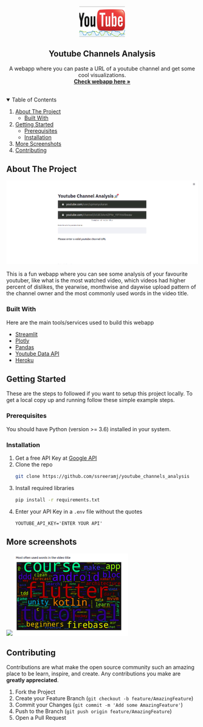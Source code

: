 <!-- PROJECT LOGO -->
<br />
<p align="center">
    <img src="images/logo.jpg" alt="Logo" width="120" height="80">

  <h2 align="center">Youtube Channels Analysis</h2>

  <p align="center">
    A webapp where you can paste a URL of a youtube channel and get some cool visualizations.
    <br />
    <a href="https://yt-channels-analysis.herokuapp.com/"><strong>Check webapp here »</strong></a>
    <br />
    <br />
  </p>
</p>



<!-- TABLE OF CONTENTS -->
<details open="open">
  <summary>Table of Contents</summary>
  <ol>
    <li>
      <a href="#about-the-project">About The Project</a>
      <ul>
        <li><a href="#built-with">Built With</a></li>
      </ul>
    </li>
    <li>
      <a href="#getting-started">Getting Started</a>
      <ul>
        <li><a href="#prerequisites">Prerequisites</a></li>
        <li><a href="#installation">Installation</a></li>
      </ul>
    </li>
    <li><a href="#more-screenshots">More Screenshots</a></li>
    <li><a href="#contributing">Contributing</a></li>
  </ol>
</details>



<!-- ABOUT THE PROJECT -->
## About The Project

[![Product Name Screen Shot][product-screenshot]](  )

This is a fun webapp where you can see some analysis of your favourite youtuber, like what is the most watched video, which videos had higher percent of dislikes,
the yearwise, monthwise and daywise upload pattern of the channel owner and the most commonly used words in the video title.  

### Built With

Here are the main tools/services used to build this webapp
* [Streamlit](https://www.streamlit.io/)
* [Plotly](https://plotly.com)
* [Pandas](https://pandas.com)
* [Youtube Data API](https://laravel.com)
* [Heroku](https://heroku.com)



<!-- GETTING STARTED -->
## Getting Started

These are the steps to followed if you want to setup this project locally.
To get a local copy up and running follow these simple example steps.

### Prerequisites

You should have Python (version >= 3.6) installed in your system.

### Installation

1. Get a free API Key at [Google API](https://developers.google.com/youtube/v3/getting-started)
2. Clone the repo
   ```sh
   git clone https://github.com/ssreeramj/youtube_channels_analysis
   ```
3. Install required libraries
   ```sh
   pip install -r requirements.txt
   ```
4. Enter your API Key in a `.env` file without the quotes
   ```JS
   YOUTUBE_API_KEY='ENTER YOUR API'
   ```



<!-- USAGE EXAMPLES -->
## More screenshots

<p float="left">
  <img src="images/char1.png" width=300" />
  <img src="images/chart2.png" width="300", height=217 /> 
</p>


<!-- CONTRIBUTING -->
## Contributing

Contributions are what make the open source community such an amazing place to be learn, inspire, and create. Any contributions you make are **greatly appreciated**.

1. Fork the Project
2. Create your Feature Branch (`git checkout -b feature/AmazingFeature`)
3. Commit your Changes (`git commit -m 'Add some AmazingFeature'`)
4. Push to the Branch (`git push origin feature/AmazingFeature`)
5. Open a Pull Request



<!-- LICENSE
## License

Distributed under the MIT License. See `LICENSE` for more information.



<!-- CONTACT -->
<!-- ## Contact -->

<!-- Your Name - [@your_twitter](https://twitter.com/your_username) - email@example.com

Project Link: [https://github.com/your_username/repo_name](https://github.com/your_username/repo_name) --> 



<!-- ACKNOWLEDGEMENTS -->
<!-- ## Acknowledgements -->
<!-- * [GitHub Emoji Cheat Sheet](https://www.webpagefx.com/tools/emoji-cheat-sheet)
* [Img Shields](https://shields.io)
* [Choose an Open Source License](https://choosealicense.com)
* [GitHub Pages](https://pages.github.com)
* [Animate.css](https://daneden.github.io/animate.css)
* [Loaders.css](https://connoratherton.com/loaders)
* [Slick Carousel](https://kenwheeler.github.io/slick)
* [Smooth Scroll](https://github.com/cferdinandi/smooth-scroll)
* [Sticky Kit](http://leafo.net/sticky-kit)
* [JVectorMap](http://jvectormap.com)
* [Font Awesome](https://fontawesome.com) -->





<!-- MARKDOWN LINKS & IMAGES -->
<!-- https://www.markdownguide.org/basic-syntax/#reference-style-links -->
[contributors-shield]: https://img.shields.io/github/contributors/othneildrew/Best-README-Template.svg?style=for-the-badge
[contributors-url]: https://github.com/othneildrew/Best-README-Template/graphs/contributors
[forks-shield]: https://img.shields.io/github/forks/othneildrew/Best-README-Template.svg?style=for-the-badge
[forks-url]: https://github.com/othneildrew/Best-README-Template/network/members
[stars-shield]: https://img.shields.io/github/stars/othneildrew/Best-README-Template.svg?style=for-the-badge
[stars-url]: https://github.com/othneildrew/Best-README-Template/stargazers
[issues-shield]: https://img.shields.io/github/issues/othneildrew/Best-README-Template.svg?style=for-the-badge
[issues-url]: https://github.com/othneildrew/Best-README-Template/issues
[license-shield]: https://img.shields.io/github/license/othneildrew/Best-README-Template.svg?style=for-the-badge
[license-url]: https://github.com/othneildrew/Best-README-Template/blob/master/LICENSE.txt
[linkedin-shield]: https://img.shields.io/badge/-LinkedIn-black.svg?style=for-the-badge&logo=linkedin&colorB=555
[linkedin-url]: https://linkedin.com/in/othneildrew
[product-screenshot]: images/screenshot.png
